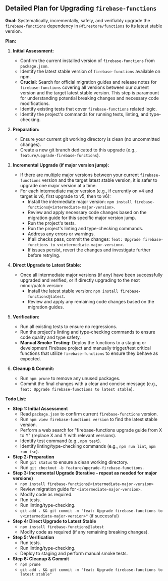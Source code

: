 ## Detailed Plan for Upgrading `firebase-functions`

**Goal:** Systematically, incrementally, safely, and verifiably upgrade the `firebase-functions` dependency in `@firestore/functions` to its latest stable version.

**Plan:**

1.  **Initial Assessment:**
    *   Confirm the current installed version of `firebase-functions` from `package.json`.
    *   Identify the latest stable version of `firebase-functions` available on npm.
    *   **Crucial:** Search for official migration guides and release notes for `firebase-functions` covering all versions between our current version and the target latest stable version. This step is paramount for understanding potential breaking changes and necessary code modifications.
    *   Identify existing tests that cover `firebase-functions` related logic.
    *   Identify the project's commands for running tests, linting, and type-checking.

2.  **Preparation:**
    *   Ensure your current git working directory is clean (no uncommitted changes).
    *   Create a new git branch dedicated to this upgrade (e.g., `feature/upgrade-firebase-functions`).

3.  **Incremental Upgrade (if major version jump):**
    *   If there are multiple major versions between your current `firebase-functions` version and the target latest stable version, it is safer to upgrade one major version at a time.
    *   For each intermediate major version (e.g., if currently on v4 and target is v6, first upgrade to v5, then to v6):
        *   Install the intermediate major version: `npm install firebase-functions@<intermediate-major-version>`.
        *   Review and apply necessary code changes based on the migration guide for this specific major version jump.
        *   Run the project's tests.
        *   Run the project's linting and type-checking commands.
        *   Address any errors or warnings.
        *   If all checks pass, commit the changes: `feat: Upgrade firebase-functions to v<intermediate-major-version>`.
        *   If issues persist, revert the changes and investigate further before retrying.

4.  **Direct Upgrade to Latest Stable:**
    *   Once all intermediate major versions (if any) have been successfully upgraded and verified, or if directly upgrading to the next minor/patch version:
        *   Install the latest stable version: `npm install firebase-functions@latest`.
        *   Review and apply any remaining code changes based on the migration guides.

5.  **Verification:**
    *   Run all existing tests to ensure no regressions.
    *   Run the project's linting and type-checking commands to ensure code quality and type safety.
    *   **Manual Smoke Testing:** Deploy the functions to a staging or development Firebase project and manually trigger/test critical functions that utilize `firebase-functions` to ensure they behave as expected.

6.  **Cleanup & Commit:**
    *   Run `npm prune` to remove any unused packages.
    *   Commit the final changes with a clear and concise message (e.g., `feat: Upgrade firebase-functions to latest stable`).

**Todo List:**

*   **Step 1: Initial Assessment**
    *   Read `package.json` to confirm current `firebase-functions` version.
    *   Run `npm view firebase-functions version` to find the latest stable version.
    *   Perform a web search for "firebase-functions upgrade guide from X to Y" (replace X and Y with relevant versions).
    *   Identify test command (e.g., `npm test`).
    *   Identify linting/type-checking commands (e.g., `npm run lint`, `npm run tsc`).
*   **Step 2: Preparation**
    *   Run `git status` to ensure a clean working directory.
    *   Run `git checkout -b feature/upgrade-firebase-functions`.
*   **Step 3: Incremental Upgrade (Iterative - repeat as needed for major versions)**
    *   `npm install firebase-functions@<intermediate-major-version>`
    *   Review migration guide for `<intermediate-major-version>`.
    *   Modify code as required.
    *   Run tests.
    *   Run linting/type-checking.
    *   `git add . && git commit -m "feat: Upgrade firebase-functions to v<intermediate-major-version>"` (if successful)
*   **Step 4: Direct Upgrade to Latest Stable**
    *   `npm install firebase-functions@latest`
    *   Modify code as required (if any remaining breaking changes).
*   **Step 5: Verification**
    *   Run tests.
    *   Run linting/type-checking.
    *   Deploy to staging and perform manual smoke tests.
*   **Step 6: Cleanup & Commit**
    *   `npm prune`
    *   `git add . && git commit -m "feat: Upgrade firebase-functions to latest stable"`
